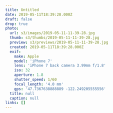 ```yaml
---
title: Untitled
date: 2019-05-11T18:39:28.000Z
draft: false
drop: true
photo:
  url: s3/images/2019-05-11-11-39-28.jpg
  thumb: s3/thumbs/2019-05-11-11-39-28.jpg
  preview: s3/previews/2019-05-11-11-39-28.jpg
  created: 2019-05-11T18:39:28.000Z
  exif:
    make: Apple
    model: 'iPhone 7'
    lens: 'iPhone 7 back camera 3.99mm f/1.8'
    iso: 32
    aperture: 1.8
    shutter_speed: 1/60
    focal_length: '4.0 mm'
    gps: '47.7367638888889 -122.249205555556'
  title: null
  caption: null
links: []
---
```

